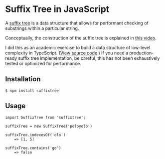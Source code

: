 # Suffix Tree in JavaScript

A [suffix tree](https://en.wikipedia.org/wiki/Suffix_tree) is a data structure that allows for performant checking of substrings within a particular string.

Conceptually, the construction of the suffix tree is explained in [this video](https://www.youtube.com/watch?v=VA9m_l6LpwI).

I did this as an academic exercise to build a data structure of low-level complexity in TypeScript. ([View source code](suffixtree.ts).) If you need a production-ready suffix tree implementation, be careful, this has not been exhaustively tested or optimized for performance.

## Installation

```
$ npm install suffixtree
```

## Usage

```
import SuffixTree from 'suffixtree';

suffixTree = new SuffixTree('poloyolo')

suffixTree.indexesOf('olo')
    => [1, 5]

suffixTree.contains('go')
    => false

```